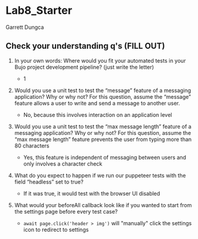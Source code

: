 # Lab8_Starter
Garrett Dungca
## Check your understanding q's (FILL OUT)
1. In your own words: Where would you fit your automated tests in your Bujo project development pipeline? (just write the letter) 
   - 1

2. Would you use a unit test to test the “message” feature of a messaging application? Why or why not? For this question, assume the “message” feature allows a user to write and send a message to another user.
   - No, because this involves interaction on an application level

3. Would you use a unit test to test the “max message length” feature of a messaging application? Why or why not? For this question, assume the “max message length” feature prevents the user from typing more than 80 characters
   - Yes, this feature is independent of messaging between users and only involves a character check

4. What do you expect to happen if we run our puppeteer tests with the field “headless” set to true?
   - If it was true, it would test with the browser UI disabled

5. What would your beforeAll callback look like if you wanted to start from the settings page before every test case?
   - ```await page.click('header > img')``` will "manually" click the settings icon to redirect to settings


